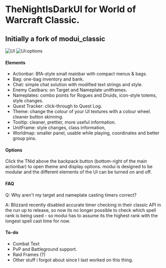 # TheNightIsDarkUI for World of Warcraft Classic. 

## Initially a fork of modui_classic 

![UI](https://i.imgur.com/CALRLz1.jpg)
![UI:options](https://i.imgur.com/dlrQAEq.jpg)

#### Elements ####
- Actionbar: BfA-style small mainbar with compact menus & bags.
- Bag: one-bag inventory and bank.
- Chat: simple chat solution with modified text strings and style.
- Enemy Castbars: on Target and Nameplate unitframes.
- Nameplates: combo points for Rogues and Druids, icon-style totems, style changes.
- Quest Tracker: click-through to Quest Log.
- Theme: change the colour of your UI textures with a colour wheel. cleaner button skinning.
- Tooltip: cleaner, prettier, more useful information.
- UnitFrame: style changes, class information,
- Worldmap: smaller panel, usable while playing, coordinates and better group pins.


#### Options ####
Click the TNid above the backpack button (bottom-right of the main actionbar) to open theme and display options. modui is designed to be modular and the different elements of the UI can be turned on and off.

#### FAQ ####
Q: Why aren't my target and nameplate casting timers correct?

A: Blizzard recently disabled accurate timer checking in their classic API in the run up to release, so now its no longer possible to check which spell rank is being used - so modui has to assume its the highest rank with the longest spell cast time for now.

#### To-do ####
- Combat Text
- PvP and Battleground support.
- Raid Frames (?)
- Other stuff i forgot about since I last worked on this thing.
